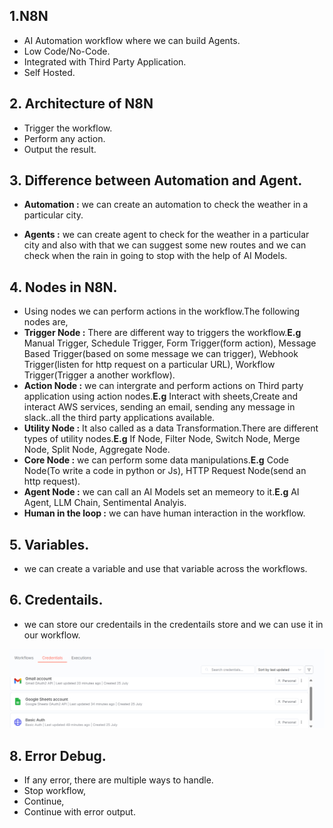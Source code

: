 ## 1.N8N

- AI Automation workflow where we can build Agents.
- Low Code/No-Code.
- Integrated with Third Party Application.
- Self Hosted.


## 2. Architecture of N8N

- Trigger the workflow.
- Perform any action.
- Output the result.

## 3. Difference between Automation and Agent.

- **Automation :** we can create an automation to check the weather in a particular city.

- **Agents :** we can create agent to check for the weather in a particular city and also with that we can suggest some new routes and we can check when the rain in going to stop with the help of AI Models.

## 4. Nodes in N8N.

- Using nodes we can perform actions in the workflow.The following nodes are,
- **Trigger Node :** There are different way to triggers the workflow.**E.g** Manual Trigger, Schedule Trigger, Form Trigger(form action), Message Based Trigger(based on some message we can trigger), Webhook Trigger(listen for http request on a particular URL), Workflow Trigger(Trigger a another workflow).
- **Action Node :** we can intergrate and perform actions on Third party application using action nodes.**E.g** Interact with sheets,Create and interact AWS services, sending an email, sending any message in slack..all the third party applications available.
- **Utility Node :** It also called as a data Transformation.There are different types of utility nodes.**E.g** If Node, Filter Node, Switch Node, Merge Node, Split Node, Aggregate Node.
- **Core Node :** we can perform some data manipulations.**E.g** Code Node(To write a code in python or Js), HTTP Request Node(send an http request).
- **Agent Node :** we can call an AI Models set an memeory to it.**E.g** AI Agent, LLM Chain, Sentimental Analyis.
- **Human in the loop :** we can have human interaction in the workflow.

## 5. Variables.

- we can create a variable and use that variable across the workflows.

## 6. Credentails.

- we can store our credentails in the credentails store and we can use it in our workflow.

![alt text](image-1.png)

## 8. Error Debug.

- If any error, there are multiple ways to handle.
- Stop workflow,
- Continue,
- Continue with error output.

